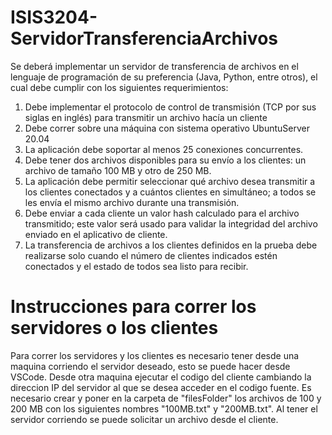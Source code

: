 # ISIS3204-ServidorTransferenciaArchivos

Se deberá implementar un servidor de transferencia de archivos en el lenguaje de programación de su preferencia (Java, Python, entre otros), el cual debe cumplir con los siguientes requerimientos:

1. Debe implementar el protocolo de control de transmisión (TCP por sus siglas en inglés) para transmitir un archivo hacía un cliente
2. Debe correr sobre una máquina con sistema operativo UbuntuServer 20.04
3. La aplicación debe soportar al menos 25 conexiones concurrentes.
4. Debe tener dos archivos disponibles para su envío a los clientes: un archivo de tamaño 100 MB y otro de 250 MB.
5. La aplicación debe permitir seleccionar qué archivo desea transmitir a los clientes conectados y a cuántos clientes en simultáneo; a todos se les envía el mismo archivo durante una transmisión.
6. Debe enviar a cada cliente un valor hash calculado para el archivo transmitido; este valor será usado para validar la integridad del archivo enviado en el aplicativo de cliente.
7. La transferencia de archivos a los clientes definidos en la prueba debe realizarse solo cuando el número de clientes indicados estén conectados y el estado de todos sea listo para recibir.


# Instrucciones para correr los servidores o los clientes

Para correr los servidores y los clientes es necesario tener desde una maquina corriendo el servidor deseado, esto se puede hacer desde VSCode. Desde otra maquina ejecutar el codigo del cliente cambiando la direccion IP del servidor al que se desea acceder en el codigo fuente. Es necesario crear y poner en la carpeta de "filesFolder" los archivos de 100 y 200 MB con los siguientes nombres "100MB.txt" y "200MB.txt". Al tener el servidor corriendo se puede solicitar un archivo desde el cliente.
